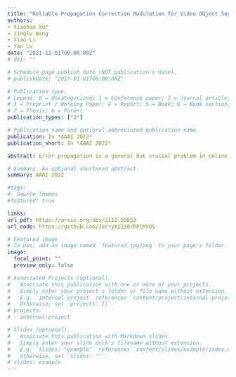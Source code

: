 ```yaml
---
title: "Reliable Propagation Correction Modulation for Video Object Segmentation"
authors:
- Xiaohao Xu*
- Jinglu Wang
- Xiao Li
- Yan Lu
date: "2021-12-01T00:00:00Z"
# doi: ""

# Schedule page publish date (NOT publication's date).
# publishDate: "2017-01-01T00:00:00Z"

# Publication type.
# Legend: 0 = Uncategorized; 1 = Conference paper; 2 = Journal article;
# 3 = Preprint / Working Paper; 4 = Report; 5 = Book; 6 = Book section;
# 7 = Thesis; 8 = Patent
publication_types: ["1"]

# Publication name and optional abbreviated publication name.
publication: In *AAAI 2022*
publication_short: In *AAAI 2022*

abstract: Error propagation is a general but crucial problem in online semi-supervised video object segmentation. We aim to suppress error propagation through a correction mechanism with high reliability. The key insight is to disentangle the correction from the conventional mask propagation process with reliable cues. We introduce two modulators, propagation and correction modulators, to separately perform channel-wise recalibration on the target frame embeddings according to local temporal correlations and reliable references respectively. Specifically, we assemble the modulators with a cascade propagation-correction scheme. This avoids overriding the effects of the reliable correction modulator by the propagation modulator. Although the reference frame with the ground truth label provides reliable cues, it could be very different from the target frame and introduce uncertain or incomplete correlations. We augment the reference cues by supplementing reliable feature patches to a maintained pool, thus offering more comprehensive and expressive object representations to the modulators. In addition, a reliability filter is designed to predict reliable patches and pass them in subsequent frames. Our model achieves the state-of-the-art performance on YouTube-VOS18, YouTube-VOS19, DAVIS17-Test/Val benchmarks. Extensive experiments demonstrate that the correction mechanism provides considerable performance gain by fully utilizing reliable guidance.

# Summary. An optional shortened abstract.
summary: AAAI 2022

#tags:
#- Source Themes
#featured: true

links:
url_pdf: https://arxiv.org/abs/2112.02853
url_code: https://github.com/JerryX1110/RPCMVOS

# Featured image
# To use, add an image named `featured.jpg/png` to your page's folder. 
image:
  focal_point: ""
  preview_only: false

# Associated Projects (optional).
#   Associate this publication with one or more of your projects.
#   Simply enter your project's folder or file name without extension.
#   E.g. `internal-project` references `content/project/internal-project/index.md`.
#   Otherwise, set `projects: []`.
# projects:
# - internal-project

# Slides (optional).
#   Associate this publication with Markdown slides.
#   Simply enter your slide deck's filename without extension.
#   E.g. `slides: "example"` references `content/slides/example/index.md`.
#   Otherwise, set `slides: ""`.
# slides: example
---
```

<!-- 
{{% alert note %}}
Click the *Cite* button above to demo the feature to enable visitors to import publication metadata into their reference management software.
{{% /alert %}}

{{% alert note %}}
Click the *Slides* button above to demo Academic's Markdown slides feature.
{{% /alert %}} -->

<!-- Supplementary notes can be added here, including [code and math](https://sourcethemes.com/academic/docs/writing-markdown-latex/). -->


